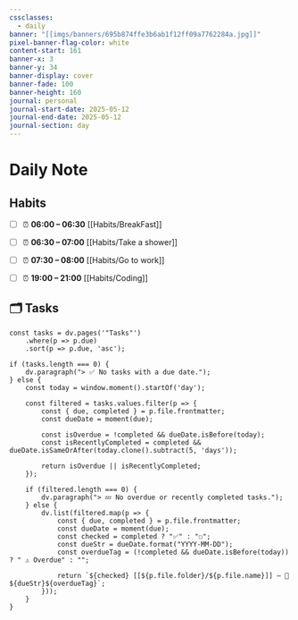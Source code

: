```yaml
---
cssclasses:
  - daily
banner: "[[imgs/banners/695b874ffe3b6ab1f12ff09a7762284a.jpg]]"
pixel-banner-flag-color: white
content-start: 161
banner-x: 3
banner-y: 34
banner-display: cover
banner-fade: 100
banner-height: 160
journal: personal
journal-start-date: 2025-05-12
journal-end-date: 2025-05-12
journal-section: day
---
```

# Daily Note

## Habits

- [ ] ⏰ **06:00 – 06:30** [[Habits/BreakFast]]
- [ ] ⏰ **06:30 – 07:00** [[Habits/Take a shower]]
- [ ] ⏰ **07:30 – 08:00** [[Habits/Go to work]]
- [ ] ⏰ **19:00 – 21:00** [[Habits/Coding]]


## 🗂️ Tasks

```dataviewjs
const tasks = dv.pages('"Tasks"')
    .where(p => p.due)
    .sort(p => p.due, 'asc');

if (tasks.length === 0) {
    dv.paragraph("> ✅ No tasks with a due date.");
} else {
    const today = window.moment().startOf('day');

    const filtered = tasks.values.filter(p => {
        const { due, completed } = p.file.frontmatter;
        const dueDate = moment(due);

        const isOverdue = !completed && dueDate.isBefore(today);
        const isRecentlyCompleted = completed && dueDate.isSameOrAfter(today.clone().subtract(5, 'days'));

        return isOverdue || isRecentlyCompleted;
    });

    if (filtered.length === 0) {
        dv.paragraph("> 💤 No overdue or recently completed tasks.");
    } else {
        dv.list(filtered.map(p => {
            const { due, completed } = p.file.frontmatter;
            const dueDate = moment(due);
            const checked = completed ? "✅" : "☐";
            const dueStr = dueDate.format("YYYY-MM-DD");
            const overdueTag = (!completed && dueDate.isBefore(today)) ? " ⚠️ Overdue" : "";

            return `${checked} [[${p.file.folder}/${p.file.name}]] — 📅 ${dueStr}${overdueTag}`;
        }));
    }
}

```
